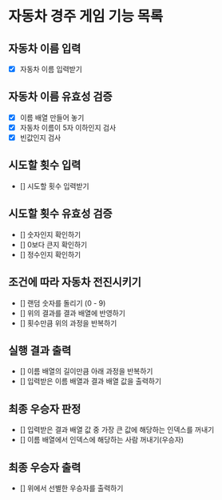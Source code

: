 # 자동차 경주 게임 기능 목록

## 자동차 이름 입력

- [x] 자동차 이름 입력받기

## 자동차 이름 유효성 검증

- [x] 이름 배열 만들어 놓기
- [x] 자동차 이름이 5자 이하인지 검사
- [x] 빈값인지 검사

## 시도할 횟수 입력

- [] 시도할 횟수 입력받기

## 시도할 횟수 유효성 검증

- [] 숫자인지 확인하기
- [] 0보다 큰지 확인하기
- [] 정수인지 확인하기

## 조건에 따라 자동차 전진시키기

- [] 랜덤 숫자를 돌리기 (0 - 9)
- [] 위의 결과를 결과 배열에 반영하기
- [] 횟수만큼 위의 과정을 반복하기

## 실행 결과 출력

- [] 이름 배열의 길이만큼 아래 과정을 반복하기
- [] 입력받은 이름 배열과 결과 배열 값을 출력하기

## 최종 우승자 판정

- [] 입력받은 결과 배열 값 중 가장 큰 값에 해당하는 인덱스를 꺼내기
- [] 이름 배열에서 인덱스에 해당하는 사람 꺼내기(우승자)

## 최종 우승자 출력

- [] 위에서 선별한 우승자를 출력하기
